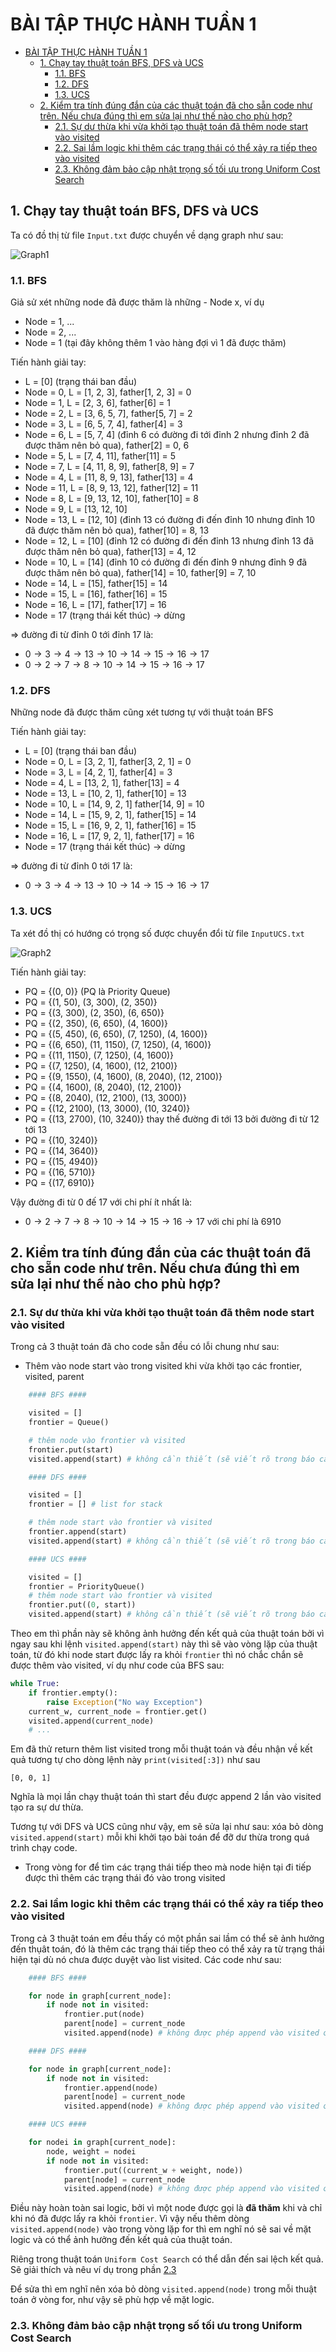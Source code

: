 # BÀI TẬP THỰC HÀNH TUẦN 1

- [BÀI TẬP THỰC HÀNH TUẦN 1](#bài-tập-thực-hành-tuần-1)
  - [1. Chạy tay thuật toán BFS, DFS và UCS](#1-chạy-tay-thuật-toán-bfs-dfs-và-ucs)
    - [1.1. BFS](#11-bfs)
    - [1.2. DFS](#12-dfs)
    - [1.3. UCS](#13-ucs)
  - [2. Kiểm tra tính đúng đắn của các thuật toán đã cho sẵn code như trên. Nếu chưa đúng thì em sửa lại như thế nào cho phù hợp?](#2-kiểm-tra-tính-đúng-đắn-của-các-thuật-toán-đã-cho-sẵn-code-như-trên-nếu-chưa-đúng-thì-em-sửa-lại-như-thế-nào-cho-phù-hợp)
    - [2.1. Sự dư thừa khi vừa khởi tạo thuật toán đã thêm node start vào visited](#21-sự-dư-thừa-khi-vừa-khởi-tạo-thuật-toán-đã-thêm-node-start-vào-visited)
    - [2.2. Sai lầm logic khi thêm các trạng thái có thể xảy ra tiếp theo vào visited](#22-sai-lầm-logic-khi-thêm-các-trạng-thái-có-thể-xảy-ra-tiếp-theo-vào-visited)
    - [2.3. Không đảm bảo cập nhật trọng số tối ưu trong Uniform Cost Search](#23-không-đảm-bảo-cập-nhật-trọng-số-tối-ưu-trong-uniform-cost-search)


## 1. Chạy tay thuật toán BFS, DFS và UCS

Ta có đồ thị từ file `Input.txt` được chuyển về dạng graph như sau:

![Graph1](graph1.png)

### 1.1. BFS

Giả sử xét những node đã được thăm là những - Node x, ví dụ

- Node = 1, ...
- Node = 2, ...
- Node = 1 (tại đây không thêm 1 vào hàng đợi vì 1 đã được thăm)

Tiến hành giải tay:

- L = [0] (trạng thái ban đầu)
- Node = 0, L = [1, 2, 3], father[1, 2, 3] = 0
- Node = 1, L = [2, 3, 6], father[6] = 1
- Node = 2, L = [3, 6, 5, 7], father[5, 7] = 2
- Node = 3, L = [6, 5, 7, 4], father[4] = 3
- Node = 6, L = [5, 7, 4] (đỉnh 6 có đường đi tới đỉnh 2 nhưng đỉnh 2 đã được thăm nên bỏ qua), father[2] = 0, 6
- Node = 5, L = [7, 4, 11], father[11] = 5
- Node = 7, L = [4, 11, 8, 9], father[8, 9] = 7
- Node = 4, L = [11, 8, 9, 13], father[13] = 4
- Node = 11, L = [8, 9, 13, 12], father[12] = 11
- Node = 8, L = [9, 13, 12, 10], father[10] = 8
- Node = 9, L = [13, 12, 10]
- Node = 13, L = [12, 10] (đỉnh 13 có đường đi đến đỉnh 10 nhưng đỉnh 10 đã được thăm nên bỏ qua), father[10] = 8, 13
- Node = 12, L = [10] (đỉnh 12 có đường đi đến đỉnh 13 nhưng đỉnh 13 đã được thăm nên bỏ qua), father[13] = 4, 12
- Node = 10, L = [14] (đỉnh 10 có đường đi đến đỉnh 9 nhưng đỉnh 9 đã được thăm nên bỏ qua), father[14] = 10, father[9] = 7, 10
- Node = 14, L = [15], father[15] = 14
- Node = 15, L = [16], father[16] = 15
- Node = 16, L = [17], father[17] = 16
- Node = 17 (trạng thái kết thúc) $\to$ dừng

$\Rightarrow$ đường đi từ đỉnh 0 tới đỉnh 17 là: 

- $0\to 3\to 4\to 13\to 10\to 14\to 15\to 16\to 17$
- $0\to 2\to 7\to 8\to 10\to 14\to 15\to 16\to 17$

### 1.2. DFS

Những node đã được thăm cũng xét tương tự với thuật toán BFS

Tiến hành giải tay:

- L = [0] (trạng thái ban đầu)
- Node = 0, L = [3, 2, 1], father[3, 2, 1] = 0
- Node = 3, L = [4, 2, 1], father[4] = 3
- Node = 4, L = [13, 2, 1], father[13] = 4
- Node = 13, L = [10, 2, 1], father[10] = 13
- Node = 10, L = [14, 9, 2, 1] father[14, 9] = 10
- Node = 14, L = [15, 9, 2, 1], father[15] = 14
- Node = 15, L = [16, 9, 2, 1], father[16] = 15
- Node = 16, L = [17, 9, 2, 1], father[17] = 16
- Node = 17 (trạng thái kết thúc) $\to$ dừng

$\Rightarrow$ đường đi từ đỉnh 0 tới 17 là:

- $0\to 3\to 4\to 13\to 10\to 14\to 15\to 16\to 17$

### 1.3. UCS

Ta xét đồ thị có hướng có trọng số được chuyển đổi từ file `InputUCS.txt`

![Graph2](graph2.png)

Tiến hành giải tay:

- PQ = {(0, 0)} (PQ là Priority Queue)
- PQ = {(1, 50), (3, 300), (2, 350)}
- PQ = {(3, 300), (2, 350), (6, 650)}
- PQ = {(2, 350), (6, 650), (4, 1600)}
- PQ = {(5, 450), (6, 650), (7, 1250), (4, 1600)}
- PQ = {(6, 650), (11, 1150), (7, 1250), (4, 1600)}
- PQ = {(11, 1150), (7, 1250), (4, 1600)}
- PQ = {(7, 1250), (4, 1600), (12, 2100)}
- PQ = {(9, 1550), (4, 1600), (8, 2040), (12, 2100)}
- PQ = {(4, 1600), (8, 2040), (12, 2100)}
- PQ = {(8, 2040), (12, 2100), (13, 3000)}
- PQ = {(12, 2100), (13, 3000), (10, 3240)}
- PQ = {(13, 2700), (10, 3240)} thay thế đường đi tới 13 bởi đường đi từ 12 tới 13
- PQ = {(10, 3240)}
- PQ = {(14, 3640)}
- PQ = {(15, 4940)}
- PQ = {(16, 5710)}
- PQ = {(17, 6910)}

Vậy đường đi từ 0 đế 17 với chi phí ít nhất là:

- $0\to 2\to 7\to 8\to 10\to 14\to 15\to 16\to 17$ với chi phí là 6910

## 2. Kiểm tra tính đúng đắn của các thuật toán đã cho sẵn code như trên. Nếu chưa đúng thì em sửa lại như thế nào cho phù hợp?

### 2.1. Sự dư thừa khi vừa khởi tạo thuật toán đã thêm node start vào visited

Trong cả 3 thuật toán đã cho code sẵn đều có lỗi chung như sau:
- Thêm vào node start vào trong visited khi vừa khởi tạo các frontier, visited, parent

```python
    #### BFS ####

    visited = []
    frontier = Queue()

    # thêm node vào frontier và visited
    frontier.put(start)
    visited.append(start) # không cần thiết (sẽ viết rõ trong báo cáo)
```

```python
    #### DFS ####

    visited = []
    frontier = [] # list for stack

    # thêm node start vào frontier và visited
    frontier.append(start)
    visited.append(start) # không cần thiết (sẽ viết rõ trong báo cáo)
```

```python
    #### UCS ####

    visited = []
    frontier = PriorityQueue()
    # thêm node start vào frontier và visited
    frontier.put((0, start))
    visited.append(start) # không cần thiết (sẽ viết rõ trong báo cáo)
```

Theo em thì phần này sẽ không ảnh hưởng đến kết quả của thuật toán bởi vì ngay sau khi lệnh `visited.append(start)` này thì sẽ vào vòng lặp của thuật toán, từ đó khi node start được lấy ra khỏi `frontier` thì nó chắc chắn sẽ được thêm vào visited, ví dụ như code của BFS sau:

```python
while True:
    if frontier.empty():
        raise Exception("No way Exception")
    current_w, current_node = frontier.get()
    visited.append(current_node)
    # ...
```

Em đã thử return thêm list visited trong mỗi thuật toán và đều nhận về kết quả tương tự cho dòng lệnh này `print(visited[:3])` như sau

```output
[0, 0, 1]
```

Nghĩa là mọi lần chạy thuật toán thì start đều được append 2 lần vào visited tạo ra sự dư thừa.

Tương tự với DFS và UCS cũng như vậy, em sẽ sửa lại như sau: xóa bỏ dòng `visited.append(start)` mỗi khi khởi tạo bài toán để đỡ dư thừa trong quá trình chạy code.


- Trong vòng for để tìm các trạng thái tiếp theo mà node hiện tại đi tiếp được thì thêm các trạng thái đó vào trong visited

### 2.2. Sai lầm logic khi thêm các trạng thái có thể xảy ra tiếp theo vào visited

Trong cả 3 thuật toán em đều thấy có một phần sai lầm có thể sẽ ảnh hưởng đến thụât toán, đó là thêm các trạng thái tiếp theo có thể xảy ra từ trạng thái hiện tại dù nó chưa được duyệt vào list visited. Các code như sau:

```python
    #### BFS ####

    for node in graph[current_node]:
        if node not in visited:
            frontier.put(node)
            parent[node] = current_node
            visited.append(node) # không được phép append vào visited ở đây
```


```python
    #### DFS ####

    for node in graph[current_node]:
        if node not in visited:
            frontier.append(node)
            parent[node] = current_node
            visited.append(node) # không được phép append vào visited ở đây
```

```python
    #### UCS ####

    for nodei in graph[current_node]:
        node, weight = nodei
        if node not in visited:
            frontier.put((current_w + weight, node))
            parent[node] = current_node
            visited.append(node) # không được phép append vào visited ở đây
```

Điều này hoàn toàn sai logic, bởi vì một node được gọi là **đã thăm** khi và chỉ khi nó đã được lấy ra khỏi `frontier`. Vì vậy nếu thêm dòng `visited.append(node)` vào trong vòng lặp for thì em nghĩ nó sẽ sai về mặt logic và có thể ảnh hưởng đến kết quả của thuật toán.

Riêng trong thuật toán `Uniform Cost Search` có thể dẫn đến sai lệch kết quả. Sẽ giải thích và nêu ví dụ trong phần [2.3](#23-không-đảm-bảo-cập-nhật-trọng-số-tối-ưu-trong-uniform-cost-search)

Để sửa thì em nghĩ nên xóa bỏ dòng `visited.append(node)` trong mỗi thuật toán ở vòng for, như vậy sẽ phù hợp về mặt logic.

### 2.3. Không đảm bảo cập nhật trọng số tối ưu trong Uniform Cost Search 

